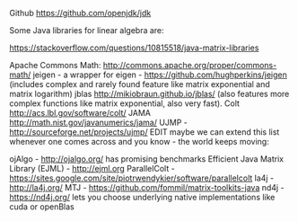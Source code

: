 

Github 
https://github.com/openjdk/jdk



Some Java libraries for linear algebra are:

https://stackoverflow.com/questions/10815518/java-matrix-libraries

Apache Commons Math: http://commons.apache.org/proper/commons-math/
jeigen - a wrapper for eigen - https://github.com/hughperkins/jeigen (includes complex and rarely found feature like matrix exponential and matrix logarithm)
jblas http://mikiobraun.github.io/jblas/ (also features more complex functions like matrix exponential, also very fast).
Colt http://acs.lbl.gov/software/colt/
JAMA http://math.nist.gov/javanumerics/jama/
UJMP - http://sourceforge.net/projects/ujmp/
EDIT maybe we can extend this list whenever one comes across and you know - the world keeps moving:

ojAlgo - http://ojalgo.org/ has promising benchmarks
Efficient Java Matrix Library (EJML) - http://ejml.org
ParallelColt - https://sites.google.com/site/piotrwendykier/software/parallelcolt
la4j - http://la4j.org/
MTJ - https://github.com/fommil/matrix-toolkits-java
nd4j - https://nd4j.org/ lets you choose underlying native implementations like cuda or openBlas